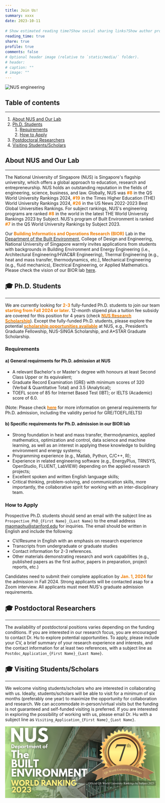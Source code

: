 ```yaml
---
title: Join Us!
summary: xxxx
date: 2023-10-11

# Show estimated reading time?Show social sharing links?Show author profile?Show comments?
reading_time: true
share: true  
profile: true
comments: false
# Optional header image (relative to `static/media/` folder).
# header:  
# caption: ""  
# image: "" 
---
```

![NUS engineering](nus_engineering.png)

## **Table of contents**
---
1. [About NUS and Our Lab](#about)
2. [Ph.D. Students](#phd)
    1. [Requirements](#phd_requirements)
    2. [How to Apply](#how_to_apply)
3. [Postdoctoral Researchers](#postdoc)
4. [Visiting Students/Scholars](#visiting)

## **About NUS and Our Lab** <a name="about"></a>
---
The National University of Singapore (NUS) is Singapore's flagship university, which offers a global approach to education, research and entrepreneurship. NUS holds an outstanding reputation in the fields of engineering, science, business, and law. Globally, NUS was <span style="color:#EF7C00">**#8**</span> in the QS World University Rankings 2024, <span style="color:#EF7C00">**#19**</span> in the Times Higher Education (THE) World University Rankings 2024, <span style="color:#EF7C00">**#26**</span> in the US News 2022-2023 Best Global Universities Rankings. For subject rankings, NUS's engineering programs are ranked <span style="color:#EF7C00">**#8**</span> in the world in the latest THE World University Rankings 2023 by Subject. NUS's program of Built Environment is ranked <span style="color:#EF7C00">**#7**</span> in the QS World University Rankings by Subject 2023.

Our <span style="color:#EF7C00">**Building Informatics and Operations Research (BIOR)**</span> Lab in the [Department of the Built Environment](https://cde.nus.edu.sg/dbe/), College of Design and Engineering, National University of Singapore warmly invites applications from students with backgrounds in Building Environment and Energy Engineering (i.e., Architectural Engineering/HVAC&R Engineering),  Thermal Engineering (e.g., heat and mass transfer, thermodynamics, etc.), Mechanical Engineering (e.g., fluid mechanics), Electrical Engineering, or Applied Mathematics. Please check the vision of our BIOR lab [here](https://maomaohu.net/#about). 

## 🎓 **Ph.D. Students** <a name="phd"></a>
---
We are currently looking for <span style="color:#EF7C00">**2-3**</span> fully-funded Ph.D. students to join our team <span style="color:#EF7C00">**starting from Fall 2024 or later**</span>. 12-month stipend plus a tuition fee subsidy are covered for this position for 4 years (check [<span style="color:#EF7C00">**NUS Research Scholarship**</span>](https://nusgs.nus.edu.sg/scholarships-list/)). Except the fully-funded Ph.D. students, please explore the potential [<span style="color:#EF7C00">**scholarship opportunities available**</span>](https://nusgs.nus.edu.sg/scholarships-list/) at NUS, e.g., President’s Graduate Fellowship, NUS-SINGA Scholarship, and A*STAR Graduate Scholarship.

### Requirements <a name="phd_requirements"></a>
#### a) General requirments for Ph.D. admission at NUS
* A relevant Bachelor's or Master's degree with honours at least Second Class Upper or its equivalent;
* Graduate Record Examination (GRE) with minimum scores of 320 (Verbal & Quantitative Total) and 3.5 (Analytical);
* TOEFL score of 85 for Internet Based Test (IBT); or IELTS (Academic) score of 6.0.

(Note: Please check [<span style="color:#EF7C00">**here**</span>](https://cde.nus.edu.sg/graduate/graduate-programmes-by-research/admission-requirement-2/) for more information on general requirements for Ph.D. admission, including the validity period for GRE/TOEFL/IELTS)

#### b) Specific requirements for Ph.D. admission in our BIOR lab
* Strong foundation in heat and mass transfer, thermodynamics, applied mathematics, optimization and control, data science and machine learning, as well as an interest in applying these knowledge to building environment and energy systems;
* Programming experience (e.g., Matlab, Python, C/C++, R);
* Experience in related engineering software (e.g., EnergyPlus, TRNSYS, OpenStudio, FLUENT, LabVIEW) depending on the applied research projects;
* Excellent spoken and written English language skills;
* Critical thinking, problem-solving, and communication skills, more importantly, the collaborative spirit for working with an inter-disciplinary team.

### How to Apply  <a name="how_to_apply"></a>
Prospective Ph.D. students should send an email with the subject line as `Prospective_PhD_{First Name}_{Last Name}` to the email address <span style="color:#EF7C00">maomaohu@stanford.edu</span> for inquiries. The email should be written in English and include the following:
* CV/Resume in English with an emphasis on research experience
* Transcripts from undergraduate or graduate studies
* Contact information for 2-3 references.
* Other materials demonstrating research and work capabilities (e.g., published papers as the first author, papers in preparation, project reports, etc.)

Candidates need to submit their complete application by <span style="color:#EF7C00">**Jan. 1, 2024**</span> for the admission in Fall 2024. Strong applicants will be contacted asap for a Zoom interview. All applicants must meet NUS's graduate admission requirements. 

## 🎓 **Postdoctoral Researchers**  <a name="postdoc"></a>
---
The availability of postdoctoral positions varies depending on the funding conditions. If you are interested in our research focus, you are encouraged to contact Dr. Hu to explore potential opportunities. To apply, please include your CV, a brief summary of your research experience and interests, and the contact information for at least two references, with a subject line as `Postdoc_Application_{First Name}_{Last Name}`.

## 🎓 **Visiting Students/Scholars**   <a name="visiting"></a>
---
We welcome visiting students/scholars who are interested in collaborating with us. Ideally, students/scholars will be able to visit for a minimum of six months (preferably one year) to maximize the opportunity for collaboration and research. We can accommodate in-person/virtual visits but the funding is not guaranteed and self-funded visiting is preferred. If you are interested in exploring the possibility of working with us, please email Dr. Hu with a subject line as `Visiting_Application_{First Name}_{Last Name}`.

![NUS built environment](nus_built_environment.png)

